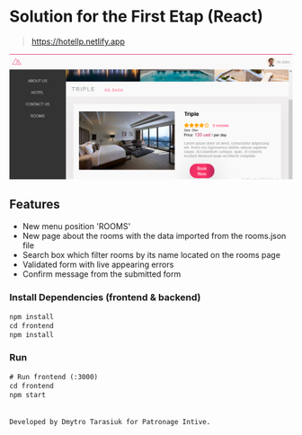 # Solution for the First Etap (React)

> https://hotellp.netlify.app

![screenshot](https://github.com/DmytroTarasiuk/hotel_task_two/blob/master/uploads/screenshot.png)

## Features

- New menu position 'ROOMS'
- New page about the rooms with the data imported from the rooms.json file
- Search box which filter rooms by its name located on the rooms page
- Validated form with live appearing errors
- Confirm message from the submitted form

### Install Dependencies (frontend & backend)

```
npm install
cd frontend
npm install
```

### Run

```
# Run frontend (:3000) 
cd frontend
npm start


Developed by Dmytro Tarasiuk for Patronage Intive.
